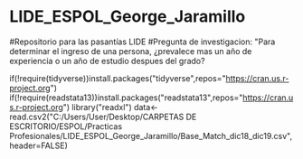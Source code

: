 # LIDE_ESPOL_George_Jaramillo
#Repositorio para las pasantías LIDE
#Pregunta de investigacion: "Para determinar el ingreso de una persona, ¿prevalece mas un año de         experiencia o un año de estudio despues del grado?

if(!require(tidyverse))install.packages("tidyverse",repos="https://cran.us.r-project.org")
if(!require(readstata13))install.packages("readstata13",repos="https://cran.us.r-project.org")
library("readxl")
data<-read.csv2("C:/Users/User/Desktop/CARPETAS DE ESCRITORIO/ESPOL/Practicas Profesionales/LIDE_ESPOL_George_Jaramillo/Base_Match_dic18_dic19.csv", header=FALSE)
